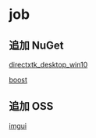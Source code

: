 # job

## 追加 NuGet 
[directxtk_desktop_win10](https://github.com/Microsoft/DirectXTK)  

[boost](https://github.com/sergey-shandar/getboost)  

## 追加 OSS
[imgui](https://github.com/ocornut/imgui/tree/docking)  
